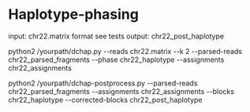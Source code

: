 # Haplotype-phasing

input: chr22.matrix format see tests
output: chr22_post_haplotype


python2 /yourpath/dchap.py  --reads chr22.matrix --k 2 --parsed-reads chr22_parsed_fragments --phase chr22_haplotype --assignments chr22_assignments

python2 /yourpath/dchap-postprocess.py --parsed-reads chr22_parsed_fragments --assignments chr22_assignments --blocks chr22_haplotype --corrected-blocks chr22_post_haplotype
